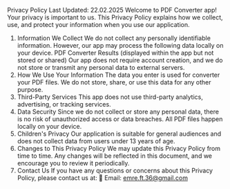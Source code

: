 Privacy Policy
Last Updated: 22.02.2025
Welcome to PDF Converter app! Your privacy is important to us. This Privacy Policy explains how we collect, use, and protect your information when you use our application.
1. Information We Collect
We do not collect any personally identifiable information. However, our app may process the following data locally on your device.
PDF Converter Results (displayed within the app but not stored or shared)
Our app does not require account creation, and we do not store or transmit any personal data to external servers.
2. How We Use Your Information
The data you enter is used for converter your PDF files. We do not store, share, or use this data for any other purpose.
3. Third-Party Services
This app does not use third-party analytics, advertising, or tracking services.
4. Data Security
Since we do not collect or store any personal data, there is no risk of unauthorized access or data breaches. All PDF files happen locally on your device.
5. Children's Privacy
Our application is suitable for general audiences and does not collect data from users under 13 years of age.
6. Changes to This Privacy Policy
We may update this Privacy Policy from time to time. Any changes will be reflected in this document, and we encourage you to review it periodically.
7. Contact Us
If you have any questions or concerns about this Privacy Policy, please contact us at:
📩 Email: emre.ft.36@gmail.com
